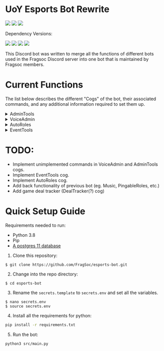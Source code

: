 # UoY Esports Bot Rewrite

<div align=left>
    <a href="https://travis-ci.com/FragSoc/esports-bot"><img src="https://img.shields.io/travis/com/fragsoc/esports-bot?style=flat-square" /></a>
    <a href="https://hub.docker.com/r/fragsoc/esports-bot"><img src="https://img.shields.io/docker/pulls/fragsoc/esports-bot?style=flat-square" /></a>
    <a href="https://github.com/FragSoc/esports-bot"><img src="https://img.shields.io/github/license/fragsoc/esports-bot?style=flat-square" /></a>
</div>

Dependency Versions:

<div align=left>
    <img src="https://img.shields.io/badge/min%20python%20version-3.8.0-green?style=flat-square" />
    <img src="https://img.shields.io/badge/min%20postgres%20version-11-lightgrey?style=flat-square" />
    <img src="https://img.shields.io/badge/min%20docker%20version-20.0.0-blue?style=flat-square" />
    <img src="https://img.shields.io/badge/min%20docker--compose%20version-1.25.0-blue?style=flat-square" />
</div>

This Discord bot was written to merge all the functions of different bots used in the Fragsoc Discord server into one bot that is maintained by Fragsoc members.

# Current Functions

The list below describes the different "Cogs" of the bot, their associated commands, and any additional information required to set them up.

<details>
<summary>AdminTools</summary>

## AdminTools

AdminTools cog is used to manage basic Administrator/Moderation tools.
All commands in this cog require the user to have the administrator permission in a given guild/server.

### Current Commands:

#### /admin-member-count

- Get the current member count of the server.

#### /admin-clear-messages [optional: message-count]

- Delete a specific number of messages in the given channel.
  Defaults to 5 messages, with a maximum of 100 messages.
- _Not yet implmented!_

#### /admin-get-version

- Get the current version of the Bot.
- _Not yet implmented!_

</details>

<details>
<summary>VoiceAdmin</summary>

## VoiceAdmin

### Environment Variable: `ENABLE_VOICEADMIN`

VoiceAdmin cog is used to dynamically create and manage Voice Channels, by assigning specific channels to act as parent channels.
When users join parent Voice Channels, a new chil Voice Channel is created, and the user moved to it.
The user has control over the child Voice Channel name, and can limit how many/who can join.

### Current Commands:

#### /vc-set-parent \<voice-channel\>

- Set a Voice Channel to be a parent Voice Channel.
- _Not yet implmented!_

#### /vc-remove-parent \<voice-channel\>

- Remove a Voice Channel from being a parent Voice Channel.
- _Not yet implmented!_

#### /vc-get-parents

- Get the list of current parent Voice Channels.
- _Not yet implmented!_

#### /vc-rename \<new-name\>

- Rename your current Voice Channel.
- _Not yet implmented!_

#### /vc-lock

- Only allow current members to (re)join your Voice Channel.
- _Not yet implmented!_

#### /vc-unlock

- Allow anyone to join your Voice Channel again.
- _Not yet implmented!_

#### /vc-limit

- Set the member count limit of your Voice Channel.
- _Not yet implmented!_

#### /vc-unlimit

- Remove the member count limit of your Voice Channel.
- _Not yet implmented!_

</details>

<details>
<summary>AutoRoles</summary>

## AutoRoles

### Environment Variable: `ENABLE_AUTOROLES`

### _Not yet implemented!_

</details>

<details>
<summary>EventTools</summary>

## EventTools

### Environment Variable: `ENABLE_EVENTTOOLS`

### _Not yet implemented!_

</details>

# TODO:

- Implement unimplemented commands in VoiceAdmin and AdminTools cogs.
- Implement EventTools cog.
- Implement AutoRoles cog.
- Add back functionality of previous bot (eg. Music, PingableRoles, etc.)
- Add game deal tracker (DealTracker(?) cog)

# Quick Setup Guide

Requirements needed to run:

- Python 3.8
- Pip
- [A postgres 11 database](https://www.postgresql.org/docs/current/admin.html)

1. Clone this repository:

```console
$ git clone https://github.com/FragSoc/esports-bot.git
```

2. Change into the repo directory:

```console
$ cd esports-bot
```

3. Rename the `secrets.template` to `secrets.env` and set all the variables.

```console
$ nano secrets.env
$ source secrets.env
```

4. Install all the requirements for python:

```bash
pip install -r requirements.txt
```

5. Run the bot:

```bash
python3 src/main.py
```

